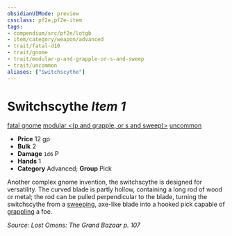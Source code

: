 ```yaml
---
obsidianUIMode: preview
cssclass: pf2e,pf2e-item
tags:
- compendium/src/pf2e/lotgb
- item/category/weapon/advanced
- trait/fatal-d10
- trait/gnome
- trait/modular-p-and-grapple-or-s-and-sweep
- trait/uncommon
aliases: ["Switchscythe"]
---
```

# Switchscythe *Item 1*  
[fatal <d10>](../../../Rules/traits/fatal.md)  [gnome](../../../Rules/traits/gnome.md)  [modular <(p and grapple, or s and sweep)>](../../../Rules/traits/modular-logm.md)  [uncommon](../../../Rules/traits/uncommon.md)  

- **Price** 12 gp
- **Bulk** 2
- **Damage** `1d6` P
- **Hands** 1
- **Category** Advanced; **Group** Pick 

Another complex gnome invention, the switchscythe is designed for versatility. The curved blade is partly hollow, containing a long rod of wood or metal; the rod can be pulled perpendicular to the blade, turning the switchscythe from a [sweeping](../../../Rules/traits/sweep.md), axe-like blade into a hooked pick capable of [grappling](../../../Rules/traits/grapple.md) a foe.

*Source: Lost Omens: The Grand Bazaar p. 107*